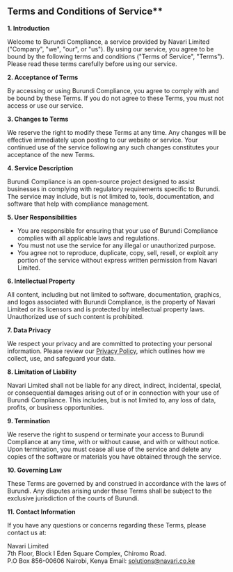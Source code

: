 ## Terms and Conditions of Service**

**1. Introduction**

Welcome to Burundi Compliance, a service provided by Navari Limited ("Company", "we", "our", or "us"). By using our service, you agree to be bound by the following terms and conditions ("Terms of Service", "Terms"). Please read these terms carefully before using our service.

**2. Acceptance of Terms**

By accessing or using Burundi Compliance, you agree to comply with and be bound by these Terms. If you do not agree to these Terms, you must not access or use our service.

**3. Changes to Terms**

We reserve the right to modify these Terms at any time. Any changes will be effective immediately upon posting to our website or service. Your continued use of the service following any such changes constitutes your acceptance of the new Terms.

**4. Service Description**

Burundi Compliance is an open-source project designed to assist businesses in complying with regulatory requirements specific to Burundi. The service may include, but is not limited to, tools, documentation, and software that help with compliance management.

**5. User Responsibilities**

-   You are responsible for ensuring that your use of Burundi Compliance complies with all applicable laws and regulations.
-   You must not use the service for any illegal or unauthorized purpose.
-   You agree not to reproduce, duplicate, copy, sell, resell, or exploit any portion of the service without express written permission from Navari Limited.

**6. Intellectual Property**

All content, including but not limited to software, documentation, graphics, and logos associated with Burundi Compliance, is the property of Navari Limited or its licensors and is protected by intellectual property laws. Unauthorized use of such content is prohibited.

**7. Data Privacy**

We respect your privacy and are committed to protecting your personal information. Please review our [Privacy Policy](https://github.com/navariltd/burundi-compliance/blob/develop/Privacy%20Policy.md), which outlines how we collect, use, and safeguard your data.

**8. Limitation of Liability**

Navari Limited shall not be liable for any direct, indirect, incidental, special, or consequential damages arising out of or in connection with your use of Burundi Compliance. This includes, but is not limited to, any loss of data, profits, or business opportunities.

**9. Termination**

We reserve the right to suspend or terminate your access to Burundi Compliance at any time, with or without cause, and with or without notice. Upon termination, you must cease all use of the service and delete any copies of the software or materials you have obtained through the service.

**10. Governing Law**

These Terms are governed by and construed in accordance with the laws of Burundi. Any disputes arising under these Terms shall be subject to the exclusive jurisdiction of the courts of Burundi.

**11. Contact Information**

If you have any questions or concerns regarding these Terms, please contact us at:

Navari Limited  
7th Floor, Block I Eden Square Complex, Chiromo Road.  
P.O Box 856-00606 Nairobi, Kenya
Email: solutions@navari.co.ke  
